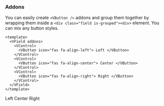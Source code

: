 ### Addons

You can easily create `<VButton />` addons and group them together
by wrapping them inside a `<div class="field is-grouped"><div>` element.
You can mix any button styles.

<!--code-->

```vue
<template>
  <VField addons>
    <VControl>
      <VButton icon="fas fa-align-left"> Left </VButton>
    </VControl>
    <VControl>
      <VButton icon="fas fa-align-center"> Center </VButton>
    </VControl>
    <VControl>
      <VButton icon="fas fa-align-right"> Right </VButton>
    </VControl>
  </VField>
</template>
```

<!--/code-->

<!--example-->

<VField addons>
  <VControl>
    <VButton icon="fas fa-align-left"> Left </VButton>
  </VControl>
  <VControl>
    <VButton icon="fas fa-align-center"> Center </VButton>
  </VControl>
  <VControl>
    <VButton icon="fas fa-align-right"> Right </VButton>
  </VControl>
</VField>

<!--/example-->
